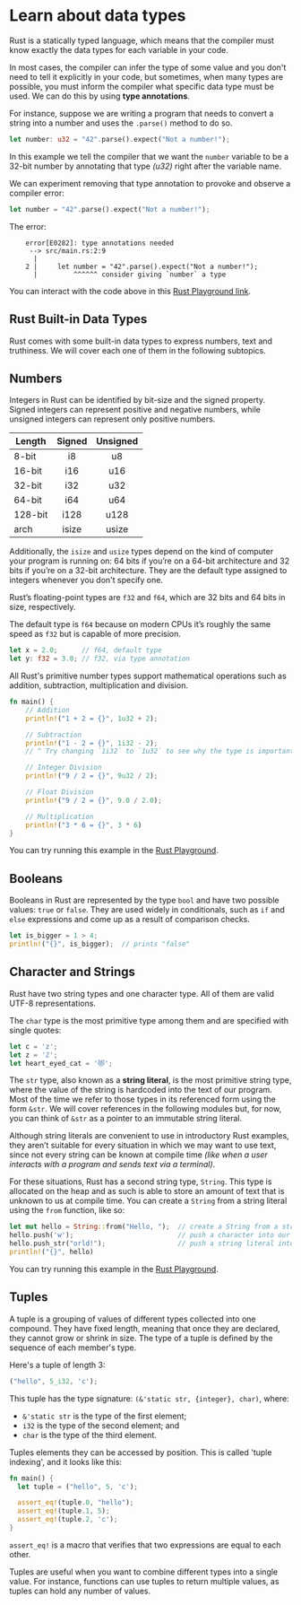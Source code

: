 # Learn about data types

Rust is a statically typed language, which means that the compiler must know exactly the
data types for each variable in your code.

In most cases, the compiler can infer the type of some value and you don't need to tell it
explicitly in your code, but sometimes, when many types are possible, you must inform the compiler
what specific data type must be used. We can do this by using **type annotations**.

For instance, suppose we are writing a program that needs to convert a string into a number and uses
the `.parse()` method to do so.

```rust
let number: u32 = "42".parse().expect("Not a number!");
```

In this example we tell the compiler that we want the `number` variable to be a 32-bit number by
annotating that type *(u32)* right after the variable name.

We can experiment removing that type annotation to provoke and observe a compiler error:

```rust
let number = "42".parse().expect("Not a number!");
```

The error:

```output
    error[E0282]: type annotations needed
     --> src/main.rs:2:9
      |
    2 |     let number = "42".parse().expect("Not a number!");
      |         ^^^^^^ consider giving `number` a type
```

You can interact with the code above in this [Rust Playground link](https://play.rust-lang.org/?version=stable&mode=debug&edition=2018&gist=7b8d18e97567f9603a0f8efea0369034).

## Rust Built-in Data Types

Rust comes with some built-in data types to express numbers, text and truthiness. We will cover each
one of them in the following subtopics.

## Numbers

Integers in Rust can be identified by bit-size and the signed property. Signed integers can
represent positive and negative numbers, while unsigned integers can represent only positive
numbers.

| Length  | Signed | Unsigned |
|---------|:------:|:--------:|
| 8-bit   | i8     | u8       |
| 16-bit  | i16    | u16      |
| 32-bit  | i32    | u32      |
| 64-bit  | i64    | u64      |
| 128-bit | i128   | u128     |
| arch    | isize  | usize    |

Additionally, the `isize` and `usize` types depend on the kind of computer your program is running
on: 64 bits if you’re on a 64-bit architecture and 32 bits if you’re on a 32-bit architecture. They
are the default type assigned to integers whenever you don't specify one.

Rust’s floating-point types are `f32` and `f64`, which are 32 bits and 64 bits in size, respectively.

The default type is `f64` because on modern CPUs it’s roughly the same speed as `f32` but is capable of
more precision.

```rust
let x = 2.0;      // f64, default type
let y: f32 = 3.0; // f32, via type annotation
```

All Rust's primitive number types support mathematical operations such as addition, subtraction,
multiplication and division.

```rust
fn main() {
    // Addition
    println!("1 + 2 = {}", 1u32 + 2);

    // Subtraction
    println!("1 - 2 = {}", 1i32 - 2);
    // ^ Try changing `1i32` to `1u32` to see why the type is important

    // Integer Division
    println!("9 / 2 = {}", 9u32 / 2);

    // Float Division
    println!("9 / 2 = {}", 9.0 / 2.0);

    // Multiplication
    println!("3 * 6 = {}", 3 * 6)
}
```

You can try running this example in the [Rust Playground](https://play.rust-lang.org/?version=stable&mode=debug&edition=2018&gist=d683842bd8cedd949ed3c56b27f6f0eb).

## Booleans

Booleans in Rust are represented by the type `bool` and have two possible values: `true` or
`false`. They are used widely in conditionals, such as `if` and `else` expressions and come up as a
result of comparison checks.

```rust
let is_bigger = 1 > 4;
println!("{}", is_bigger);  // prints "false"
```

## Character and Strings

Rust have two string types and one character type. All of them are valid UTF-8 representations.

The `char` type is the most primitive type among them and are specified with single quotes:

```rust
let c = 'z';
let z = 'ℤ';
let heart_eyed_cat = '😻';
```

The `str` type, also known as a **string literal**, is the most primitive string type, where the
value of the string is hardcoded into the text of our program. Most of the time we refer to those
types in its referenced form using the form `&str`. We will cover references in the following
modules but, for now, you can think of `&str` as a pointer to an immutable string literal.

Although string literals are convenient to use in introductory Rust examples, they aren’t suitable
for every situation in which we may want to use text, since not every string can be known at compile
time *(like when a user interacts with a program and sends text via a terminal)*.

For these situations, Rust has a second string type, `String`. This type is allocated on the heap
and as such is able to store an amount of text that is unknown to us at compile time. You can create
a `String` from a string literal using the `from` function, like so:

```rust
let mut hello = String::from("Hello, ");  // create a String from a string literal
hello.push('w');                          // push a character into our String
hello.push_str("orld!");                  // push a string literal into our String
println!("{}", hello)
```

You can try running this example in the [Rust Playground](https://play.rust-lang.org/?version=stable&mode=debug&edition=2018&gist=44fa6bc90bec04af145fc72c96e59500).

## Tuples

A tuple is a grouping of values of different types collected into one compound. They have fixed
length, meaning that once they are declared, they cannot grow or shrink in size. The type of a tuple
is defined by the sequence of each member's type.

Here's a tuple of length 3:

```rust
("hello", 5_i32, 'c');
```

This tuple has the type signature: `(&'static str, {integer}, char)`, where:

- `&'static str` is the type of the first element;
- `i32` is the type of the second element; and
- `char` is the type of the third element.

Tuples elements they can be accessed by position. This is called 'tuple indexing', and it looks
like this:

```rust
fn main() {
  let tuple = ("hello", 5, 'c');

  assert_eq!(tuple.0, "hello");
  assert_eq!(tuple.1, 5);
  assert_eq!(tuple.2, 'c');
}
```

`assert_eq!` is a macro that verifies that two expressions are equal to each other.

Tuples are useful when you want to combine different types into a single value. For instance,
functions can use tuples to return multiple values, as tuples can hold any number of values.
